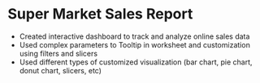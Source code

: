 # Super Market Sales Report
* Created interactive dashboard to track and analyze online sales data
* Used complex parameters to Tooltip in worksheet and customization using filters and slicers
* Used different types of customized visualization (bar chart, pie chart, donut chart,  slicers, etc)
